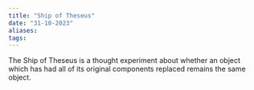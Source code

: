 ```yaml
---
title: "Ship of Theseus"
date: "31-10-2023"
aliases: 
tags:
---
```

The Ship of Theseus is a thought experiment about whether an object which has had all of its original components replaced remains the same object.